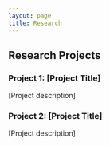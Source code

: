 ```yaml
---
layout: page
title: Research
---
```


## Research Projects

### Project 1: [Project Title]
[Project description]

### Project 2: [Project Title]
[Project description]